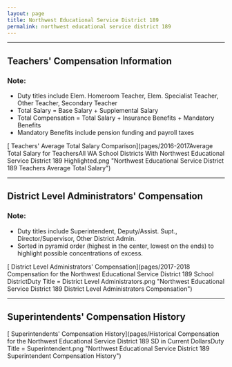 ```yaml
---
layout: page
title: Northwest Educational Service District 189
permalink: northwest educational service district 189
---
```




___

## Teachers' Compensation Information
### Note:
- Duty titles include Elem. Homeroom Teacher, Elem. Specialist Teacher, Other Teacher, Secondary Teacher
- Total Salary = Base Salary + Supplemental Salary
- Total Compensation = Total Salary + Insurance Benefits + Mandatory Benefits
- Mandatory Benefits include pension funding and payroll taxes

[ Teachers' Average Total Salary Comparison](pages/2016-2017Average Total Salary for TeachersAll WA School Districts With Northwest Educational Service District 189 Highlighted.png "Northwest Educational Service District 189 Teachers Average Total Salary")


___

## District Level Administrators' Compensation

### Note:
- Duty titles include Superintendent, Deputy/Assist. Supt., Director/Supervisor, Other District Admin.
- Sorted in pyramid order (highest in the center, lowest on the ends) to highlight possible concentrations of excess.

[ District Level Administrators' Compensation](pages/2017-2018 Compensation for the Northwest Educational Service District 189 School DistrictDuty Title = District Level Administrators.png "Northwest Educational Service District 189 District Level Administrators Compensation")


___

## Superintendents' Compensation History

[ Superintendents' Compensation History](pages/Historical Compensation for the Northwest Educational Service District 189 SD in Current DollarsDuty Title = Superintendent.png "Northwest Educational Service District 189 Superintendent Compensation History")

